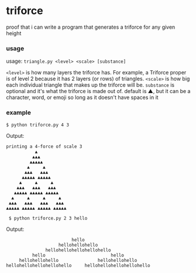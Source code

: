 # triforce
proof that i can write a program that generates a triforce for any given height

### usage

usage: ```triangle.py <level> <scale> [substance]```

```<level>``` is how many layers the triforce has.  For example, a Triforce proper is of level 2 because it has 2 layers (or rows) of triangles. ```<scale>``` is how big each individual triangle that makes up the triforce will be. ```substance``` is optional and it's what the triforce is made out of.  default is ▲, but it can be a character, word, or emoji so long as it doesn't have spaces in it
  

### example

```$ python triforce.py 4 3```

Output:

```
printing a 4-force of scale 3
           ▲
          ▲▲▲
         ▲▲▲▲▲
        ▲     ▲
       ▲▲▲   ▲▲▲
      ▲▲▲▲▲ ▲▲▲▲▲
     ▲     ▲     ▲
    ▲▲▲   ▲▲▲   ▲▲▲
   ▲▲▲▲▲ ▲▲▲▲▲ ▲▲▲▲▲
  ▲     ▲     ▲     ▲
 ▲▲▲   ▲▲▲   ▲▲▲   ▲▲▲
▲▲▲▲▲ ▲▲▲▲▲ ▲▲▲▲▲ ▲▲▲▲▲

```

``` $ python triforce.py 2 3 hello```

Output:

```printing a 2-force of scale 3 made up of hello's
                         hello
                    hellohellohello
               hellohellohellohellohello
          hello                         hello
     hellohellohello               hellohellohello
hellohellohellohellohello     hellohellohellohellohello
```
